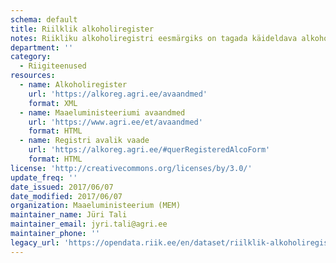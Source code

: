 ```yaml
---
schema: default
title: Riilklik alkoholiregister
notes: Riikliku alkoholiregistri eesmärgiks on tagada käideldava alkoholi üle arvestuse pidamine vastavalt alkoholiseadusele. Alkoholiregistri vastutav töötleja on Maaeluministeerium ja volitatud töötleja on Veterinaar-ja Toiduamet (VTA). Täpsemat teavet alkoholiregistri kohta saab VTA kodulehelt.
department: ''
category:
  - Riigiteenused
resources:
  - name: Alkoholiregister
    url: 'https://alkoreg.agri.ee/avaandmed'
    format: XML
  - name: Maaeluministeeriumi avaandmed
    url: 'https://www.agri.ee/et/avaandmed'
    format: HTML
  - name: Registri avalik vaade
    url: 'https://alkoreg.agri.ee/#querRegisteredAlcoForm'
    format: HTML
license: 'http://creativecommons.org/licenses/by/3.0/'
update_freq: ''
date_issued: 2017/06/07
date_modified: 2017/06/07
organization: Maaeluministeerium (MEM)
maintainer_name: Jüri Tali
maintainer_email: jyri.tali@agri.ee
maintainer_phone: ''
legacy_url: 'https://opendata.riik.ee/en/dataset/riilklik-alkoholiregister'
---
```

